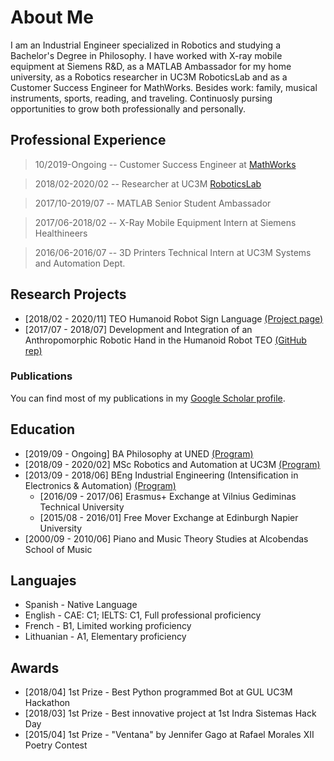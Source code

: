 # About Me

I am an Industrial Engineer specialized in Robotics and studying a Bachelor's Degree in Philosophy. I have worked with X-ray mobile equipment at Siemens R&D, as a MATLAB Ambassador for my home university, as a Robotics researcher in UC3M RoboticsLab and as a Customer Success Engineer for MathWorks. Besides work: family, musical instruments, sports, reading, and traveling. Continuosly pursing opportunities to grow both professionally and personally.


## Professional Experience

> 10/2019-Ongoing -- Customer Success Engineer at [MathWorks](https://es.mathworks.com/)

> 2018/02-2020/02 -- Researcher at UC3M [RoboticsLab](http://roboticslab.uc3m.es/roboticslab/)

> 2017/10-2019/07 -- MATLAB Senior Student Ambassador

> 2017/06-2018/02 -- X-Ray Mobile Equipment Intern at Siemens Healthineers

> 2016/06-2016/07 -- 3D Printers Technical Intern at UC3M Systems and Automation Dept.

## Research Projects
* [2018/02 - 2020/11] TEO Humanoid Robot Sign Language [(Project page)](http://roboticslab.uc3m.es/roboticslab/robottypeandapp/robot-sign-language)
* [2017/07 - 2018/07] Development and Integration of an Anthropomorphic Robotic Hand in the Humanoid Robot TEO [(GitHub rep)](https://github.com/roboticslab-uc3m/Dextra)

### Publications

You can find most of my publications in my [Google Scholar profile](https://scholar.google.es/citations?user=8wrwg4sAAAAJ&hl=es&authuser=1).


## Education

* [2019/09 - Ongoing] BA Philosophy at UNED [(Program)](http://portal.uned.es/portal/page?_pageid=93,71398199&_dad=portal&_schema=PORTAL&idTitulacion=7001)
* [2018/09 - 2020/02] MSc Robotics and Automation at UC3M [(Program)](https://www.uc3m.es/master/robotics#curriculum)
* [2013/09 - 2018/06] BEng Industrial Engineering (Intensification in Electronics & Automation) [(Program)](https://www.uc3m.es/bachelor-degree/industrial-technologies#program_previousprogram)
  *  [2016/09 - 2017/06] Erasmus+ Exchange at Vilnius Gediminas Technical University
  *  [2015/08 - 2016/01] Free Mover Exchange at Edinburgh Napier University
* [2000/09 - 2010/06] Piano and Music Theory Studies at Alcobendas School of Music

## Languajes
* Spanish - Native Language
* English - CAE: C1; IELTS: C1, Full professional proficiency
* French - B1, Limited working proficiency
* Lithuanian - A1, Elementary proficiency

## Awards
* [2018/04] 1st Prize - Best Python programmed Bot at GUL UC3M Hackathon
* [2018/03] 1st Prize - Best innovative project at 1st Indra Sistemas Hack Day
* [2015/04] 1st Prize - "Ventana" by Jennifer Gago at Rafael Morales XII Poetry Contest
